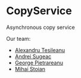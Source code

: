 # CopyService
Asynchronous copy service

Our team:
* [Alexandru Tesileanu](https://github.com/TesileanuAlexandru)
* [Andrei Sugeac](https://github.com/stefancristea)
* [George Pietrareanu]()
* [Mihai Stoian](https://github.com/mihainsto)
